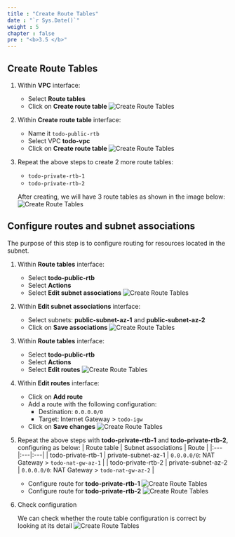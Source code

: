 ```yaml
---
title : "Create Route Tables"
date : "`r Sys.Date()`"
weight : 5
chapter : false
pre : "<b>3.5 </b>"
---
```

## Create Route Tables
1. Within **VPC** interface:
    - Select **Route tables**
    - Click on **Create route table**
    ![Create Route Tables](../../../images/3-networking-security/vpc_create_rtb_1.png)
2. Within **Create route table** interface:
    - Name it `todo-public-rtb`
    - Select VPC **todo-vpc**
    - Click on **Create route table**
    ![Create Route Tables](../../../images/3-networking-security/vpc_create_rtb_2.png)
3. Repeat the above steps to create 2 more route tables:
    - `todo-private-rtb-1`
    - `todo-private-rtb-2`

    After creating, we will have 3 route tables as shown in the image below:
    ![Create Route Tables](../../../images/3-networking-security/vpc_create_rtb_3.png)
## Configure routes and subnet associations
The purpose of this step is to configure routing for resources located in the subnet.
1. Within **Route tables** interface:
    - Select **todo-public-rtb**
    - Select **Actions**
    - Select **Edit subnet associations**
    ![Create Route Tables](../../../images/3-networking-security/vpc_create_rtb_4.png)
2. Within **Edit subnet associations** interface:
    - Select subnets: **public-subnet-az-1** and **public-subnet-az-2**
    - Click on **Save associations**
    ![Create Route Tables](../../../images/3-networking-security/vpc_create_rtb_5.png)
3. Within **Route tables** interface:
    - Select **todo-public-rtb**
    - Select **Actions**
    - Select **Edit routes**
    ![Create Route Tables](../../../images/3-networking-security/vpc_create_rtb_6.png)
4. Within **Edit routes** interface:
    - Click on **Add route**
    - Add a route with the following configuration:
      - Destination: `0.0.0.0/0`
      - Target: Internet Gateway > `todo-igw`
    - Click on **Save changes**
    ![Create Route Tables](../../../images/3-networking-security/vpc_create_rtb_7.png)
5. Repeat the above steps with **todo-private-rtb-1** and **todo-private-rtb-2**, configuring as below:
    | Route table  | Subnet associations  | Route  |
    |:---|:---|:---|
    | todo-private-rtb-1  | private-subnet-az-1  | `0.0.0.0/0`: NAT Gateway > `todo-nat-gw-az-1`  |
    | todo-private-rtb-2  |  private-subnet-az-2 | `0.0.0.0/0`: NAT Gateway > `todo-nat-gw-az-2`  |
    - Configure route for **todo-private-rtb-1**
    ![Create Route Tables](../../../images/3-networking-security/vpc_create_rtb_8.png)
    - Configure route for **todo-private-rtb-2**
    ![Create Route Tables](../../../images/3-networking-security/vpc_create_rtb_9.png)
6. Check configuration

    We can check whether the route table configuration is correct by looking at its detail
    ![Create Route Tables](../../../images/3-networking-security/vpc_create_rtb_10.png)
